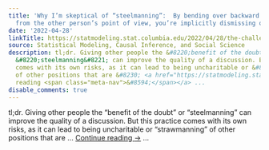 ```yaml
---
title: 'Why I’m skeptical of “steelmanning”:  By bending over backward to see things
  from the other person’s point of view, you’re implicitly dismissing other perspectives.'
date: '2022-04-28'
linkTitle: https://statmodeling.stat.columbia.edu/2022/04/28/the-challenge-of-bending-over-backward-to-see-things-from-the-other-persons-point-of-view/
source: Statistical Modeling, Causal Inference, and Social Science
description: tl;dr. Giving other people the &#8220;benefit of the doubt&#8221; or
  &#8220;steelmanning&#8221; can improve the quality of a discussion. But this practice
  comes with its own risks, as it can lead to being uncharitable or &#8220;strawmanning&#8221;
  of other positions that are &#8230; <a href="https://statmodeling.stat.columbia.edu/2022/04/28/the-challenge-of-bending-over-backward-to-see-things-from-the-other-persons-point-of-view/">Continue
  reading <span class="meta-nav">&#8594;</span></a> ...
disable_comments: true
---
```

tl;dr. Giving other people the &#8220;benefit of the doubt&#8221; or &#8220;steelmanning&#8221; can improve the quality of a discussion. But this practice comes with its own risks, as it can lead to being uncharitable or &#8220;strawmanning&#8221; of other positions that are &#8230; <a href="https://statmodeling.stat.columbia.edu/2022/04/28/the-challenge-of-bending-over-backward-to-see-things-from-the-other-persons-point-of-view/">Continue reading <span class="meta-nav">&#8594;</span></a> ...